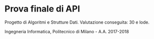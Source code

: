 # Prova finale di API
Progetto di Algoritmi e Strutture Dati.
Valutazione conseguita: 30 e lode.

Ingegneria Informatica, Politecnico di Milano - A.A. 2017-2018
